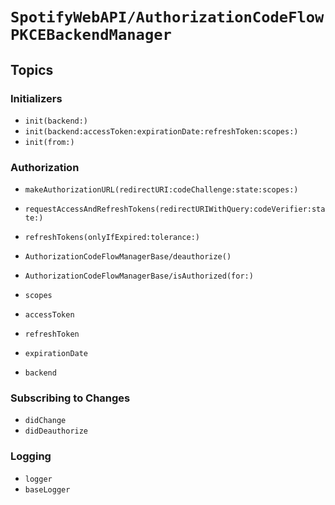 # ``SpotifyWebAPI/AuthorizationCodeFlowPKCEBackendManager``

## Topics

### Initializers

- ``init(backend:)``
- ``init(backend:accessToken:expirationDate:refreshToken:scopes:)``
- ``init(from:)``

### Authorization

- ``makeAuthorizationURL(redirectURI:codeChallenge:state:scopes:)``
- ``requestAccessAndRefreshTokens(redirectURIWithQuery:codeVerifier:state:)``
- ``refreshTokens(onlyIfExpired:tolerance:)``

- ``AuthorizationCodeFlowManagerBase/deauthorize()``
- ``AuthorizationCodeFlowManagerBase/isAuthorized(for:)``

- ``scopes``
- ``accessToken``
- ``refreshToken``
- ``expirationDate``
- ``backend``

### Subscribing to Changes

- ``didChange``
- ``didDeauthorize``

### Logging

- ``logger``
- ``baseLogger``
